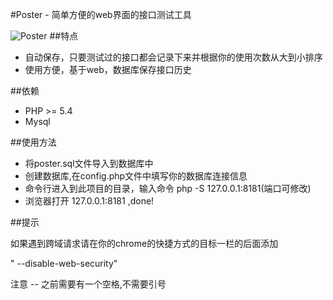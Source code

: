 #Poster - 简单方便的web界面的接口测试工具

![Poster](https://github.com/Jaggle/poster/master/static/images/screenshot.png)
##特点

 - 自动保存，只要测试过的接口都会记录下来并根据你的使用次数从大到小排序
 - 使用方便，基于web，数据库保存接口历史

##依赖

 - PHP >= 5.4
 - Mysql

##使用方法

  - 将poster.sql文件导入到数据库中
  - 创建数据库,在config.php文件中填写你的数据库连接信息
  - 命令行进入到此项目的目录，输入命令 php -S 127.0.0.1:8181(端口可修改)
  - 浏览器打开 127.0.0.1:8181 ,done!

##提示

如果遇到跨域请求请在你的chrome的快捷方式的目标一栏的后面添加

 " --disable-web-security"
 
 注意 -- 之前需要有一个空格,不需要引号